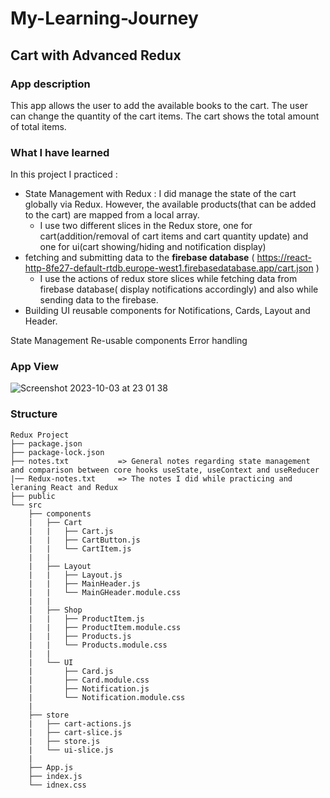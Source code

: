 # My-Learning-Journey
## Cart with Advanced Redux
### App description
This app allows the user to add the available books to the cart. The user can change the quantity of the cart items. The cart shows the total amount of total items. 

### What I have learned
In this project I practiced :
* State Management with Redux : I did manage the state of the cart globally via Redux. However, the available products(that can be added to the cart) are mapped from a local array.
  - I use two different slices in the Redux store, one for cart(addition/removal of cart items and cart quantity update) and one for ui(cart showing/hiding and notification display)
* fetching and submitting data to the **firebase database** ( https://react-http-8fe27-default-rtdb.europe-west1.firebasedatabase.app/cart.json )
  - I use the actions of redux store slices while fetching data from firebase database( display notifications accordingly) and also while sending data to the firebase.
* Building UI reusable components for Notifications, Cards, Layout and Header.

State Management
Re-usable components
Error handling

### App View
![Screenshot 2023-10-03 at 23 01 38](https://github.com/ciubiadi/My-Learning-Journey/assets/46215033/8f4bb255-f905-4db4-b8dd-be1939b23c21)

### Structure
```
Redux Project
├── package.json
├── package-lock.json
├── notes.txt           => General notes regarding state management and comparison between core hooks useState, useContext and useReducer 
|── Redux-notes.txt     => The notes I did while practicing and leraning React and Redux
├── public
└── src
    ├── components
    |   ├── Cart
    |   |   ├── Cart.js
    |   |   ├── CartButton.js
    |   |   └── CartItem.js
    |   |
    |   ├── Layout
    |   |   ├── Layout.js
    |   |   ├── MainHeader.js
    |   |   └── MainGHeader.module.css
    |   |
    |   ├── Shop
    |   |   ├── ProductItem.js
    |   |   ├── ProductItem.module.css
    |   |   ├── Products.js
    |   |   └── Products.module.css
    |   |   
    |   └── UI
    |       ├── Card.js
    |       ├── Card.module.css
    |       ├── Notification.js
    |       └── Notification.module.css
    |
    ├── store
    |   ├── cart-actions.js
    |   ├── cart-slice.js
    |   ├── store.js
    |   └── ui-slice.js
    |
    ├── App.js
    ├── index.js
    └── idnex.css
```

